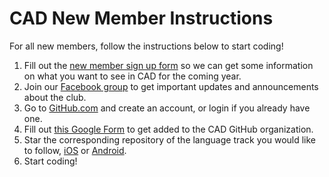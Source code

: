 # CAD New Member Instructions
For all new members, follow the instructions below to start coding!

1. Fill out the [new member sign up form](http://tinyurl.com/cadsignupform) so we can get some information on what you want to see in CAD for the coming year.
2. Join our [Facebook group](https://www.facebook.com/groups/appify/) to get important updates and announcements about the club.
3. Go to [GitHub.com](http://github.com) and create an account, or login if you already have one.
4. Fill out [this Google Form](https://goo.gl/forms/bCttr6GAepJSmhj72) to get added to the CAD GitHub organization.
5. Star the corresponding repository of the language track you would like to follow, [iOS](https://github.com/CoppellAppDevelopment/Learn-iOS) or [Android](https://github.com/CoppellAppDevelopment/Learn-Android).
6. Start coding!
